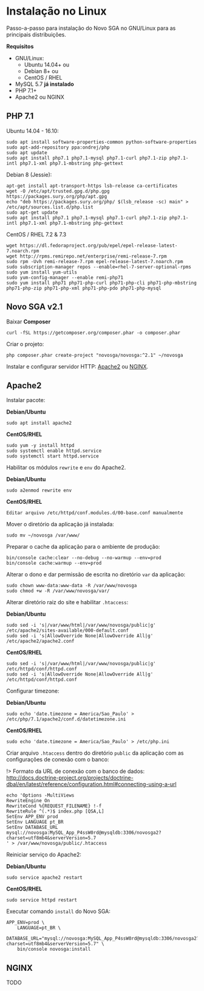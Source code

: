 # Instalação no Linux

Passo-a-passo para instalação do Novo SGA no GNU/Linux para as principais distribuições.

**Requisitos**

- GNU/Linux:
    - Ubuntu 14.04+ ou
    - Debian 8+ ou
    - CentOS / RHEL
- MySQL 5.7 **já instalado**
- PHP 7.1+
- Apache2 ou NGINX

## PHP 7.1

Ubuntu 14.04 - 16.10:

    sudo apt install software-properties-common python-software-properties
    sudo apt-add-repository ppa:ondrej/php
    sudo apt update
    sudo apt install php7.1 php7.1-mysql php7.1-curl php7.1-zip php7.1-intl php7.1-xml php7.1-mbstring php-gettext

Debian 8 (Jessie):

    apt-get install apt-transport-https lsb-release ca-certificates
    wget -O /etc/apt/trusted.gpg.d/php.gpg https://packages.sury.org/php/apt.gpg
    echo "deb https://packages.sury.org/php/ $(lsb_release -sc) main" > /etc/apt/sources.list.d/php.list
    sudo apt-get update
    sudo apt install php7.1 php7.1-mysql php7.1-curl php7.1-zip php7.1-intl php7.1-xml php7.1-mbstring php-gettext

CentOS / RHEL 7.2 & 7.3

    wget https://dl.fedoraproject.org/pub/epel/epel-release-latest-7.noarch.rpm
    wget http://rpms.remirepo.net/enterprise/remi-release-7.rpm
    sudo rpm -Uvh remi-release-7.rpm epel-release-latest-7.noarch.rpm
    sudo subscription-manager repos --enable=rhel-7-server-optional-rpms
    sudo yum install yum-utils
    sudo yum-config-manager --enable remi-php71
    sudo yum install php71 php71-php-curl php71-php-cli php71-php-mbstring php71-php-zip php71-php-xml php71-php-pdo php71-php-mysql


## Novo SGA v2.1

Baixar **Composer**

    curl -fSL https://getcomposer.org/composer.phar -o composer.phar

Criar o projeto:

    php composer.phar create-project "novosga/novosga:^2.1" ~/novosga

Instalar e configurar servidor HTTP: [Apache2](install-linux.md#Apache2) ou [NGINX](install-linux.md#NGINX).

## Apache2

Instalar pacote:

**Debian/Ubuntu**

    sudo apt install apache2

**CentOS/RHEL**

    sudo yum -y install httpd
    sudo systemctl enable httpd.service
    sudo systemctl start httpd.service

Habilitar os módulos `rewrite` e `env` do Apache2.

**Debian/Ubuntu**

    sudo a2enmod rewrite env

**CentOS/RHEL**

    Editar arquivo /etc/httpd/conf.modules.d/00-base.conf manualmente

Mover o diretório da aplicação já instalada:

    sudo mv ~/novosga /var/www/

Preparar o cache da aplicação para o ambiente de produção:
    
    bin/console cache:clear --no-debug --no-warmup --env=prod
    bin/console cache:warmup --env=prod
    
Alterar o dono e dar permissão de escrita no diretório `var` da aplicação:

    sudo chown www-data:www-data -R /var/www/novosga
    sudo chmod +w -R /var/www/novosga/var/

Alterar diretório raiz do site e habilitar `.htaccess`:

**Debian/Ubuntu**

    sudo sed -i 's|/var/www/html|/var/www/novosga/public|g' /etc/apache2/sites-available/000-default.conf
    sudo sed -i 's|AllowOverride None|AllowOverride All|g' /etc/apache2/apache2.conf

**CentOS/RHEL**

    sudo sed -i 's|/var/www/html|/var/www/novosga/public|g' /etc/httpd/conf/httpd.conf
    sudo sed -i 's|AllowOverride None|AllowOverride All|g' /etc/httpd/conf/httpd.conf

Configurar timezone:

**Debian/Ubuntu**

    sudo echo 'date.timezone = America/Sao_Paulo' > /etc/php/7.1/apache2/conf.d/datetimezone.ini

**CentOS/RHEL**

    sudo echo 'date.timezone = America/Sao_Paulo' > /etc/php.ini

Criar arquivo `.htaccess` dentro do diretório `public` da aplicação com as configurações de conexão com o banco:

!> Formato da URL de conexão com o banco de dados: http://docs.doctrine-project.org/projects/doctrine-dbal/en/latest/reference/configuration.html#connecting-using-a-url

    echo 'Options -MultiViews
    RewriteEngine On
    RewriteCond %{REQUEST_FILENAME} !-f
    RewriteRule ^(.*)$ index.php [QSA,L]
    SetEnv APP_ENV prod
    SetEnv LANGUAGE pt_BR
    SetEnv DATABASE_URL mysql://novosga:MySQL_App_P4ssW0rd@mysqldb:3306/novosga2?charset=utf8mb4&serverVersion=5.7
    ' > /var/www/novosga/public/.htaccess

Reiniciar serviço do Apache2:

**Debian/Ubuntu**

    sudo service apache2 restart

**CentOS/RHEL**

    sudo service httpd restart

Executar comando `install` do Novo SGA:

    APP_ENV=prod \
        LANGUAGE=pt_BR \
        DATABASE_URL="mysql://novosga:MySQL_App_P4ssW0rd@mysqldb:3306/novosga2?charset=utf8mb4&serverVersion=5.7" \
        bin/console novosga:install

## NGINX

TODO
